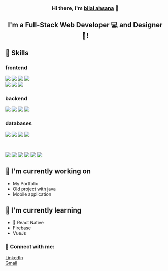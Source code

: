 <!---
bilalahsana/bilalahsana is a ✨ special ✨ repository because its `README.md` (this file) appears on your GitHub profile.
You can click the Preview link to take a look at your changes.
--->
<h3 align="center">
Hi there, I'm <a href="https://www.bilalahsana.netlify.app/" target="_blank" rel="noreferrer">bilal ahsana</a> 👋
</h3>

<h2 align="center">
I'm a Full-Stack Web Developer 💻 and Designer 🎨!
</h2> 

## 💼 Skills

<h3>frontend</h3>

![](https://img.shields.io/badge/Code-JavaScript-informational?style=flat&logo=JavaScript&color=F7DF1E)
![](https://img.shields.io/badge/Code-React-informational?style=flat&logo=react&color=61DAFB)
![](https://img.shields.io/badge/Code-Redux-informational?style=flat&logo=Redux&color=764ABC)
![](https://img.shields.io/badge/Code-HTML5-informational?style=flat&logo=HTML5&color=E34F26)
</br>
![](https://img.shields.io/badge/Style-Bootstrap-informational?style=flat&logo=Bootstrap&color=7952B3)
![](https://img.shields.io/badge/Style-CSS3-informational?style=flat&logo=CSS3&color=1572B6)
![](https://img.shields.io/badge/Style-styled--components-informational?style=flat&logo=styled-components&color=DB7093)
<h3>backend</h3>

![](https://img.shields.io/badge/Code-.NET_Core-informational?style=flat&logo=dotnet&color=003B57)
![](https://img.shields.io/badge/Code-CSharp-informational?style=flat&logo=Csharp&color=764ABC)
![](https://img.shields.io/badge/Code-Spring-informational?style=flat&logo=Spring&color=green)
![](https://img.shields.io/badge/Code-NodeJs-informational?style=flat&logo=NodeJs&color=green)

<h3>databases</h3>

![](https://img.shields.io/badge/Code-MySql-informational?style=flat&logo=MySql&color=orange)
![](https://img.shields.io/badge/Code-PostgreSQL-informational?style=flat&logo=PostgreSQL&color=336791)
![](https://img.shields.io/badge/Code-SQLite-informational?style=flat&logo=SQLite&color=003B57)
![](https://img.shields.io/badge/Code-MongoDB-informational?style=flat&logo=MongoDB&color=green)


</br>

![](https://img.shields.io/badge/Tools-Figma-informational?style=flat&logo=Figma&color=F24E1E)
![](https://img.shields.io/badge/Tools-NPM-informational?style=flat&logo=NPM&color=CB3837)
![](https://img.shields.io/badge/Tools-Netlify-informational?style=flat&logo=netlify&color=00C7B7)
![](https://img.shields.io/badge/Tools-Vercel-informational?style=flat&logo=vercel&color=black)
![](https://img.shields.io/badge/Tools-Git-informational?style=flat&logo=Git&color=F05032)
![](https://img.shields.io/badge/Tools-GitHub-informational?style=flat&logo=GitHub&color=181717)

## 🔭 I'm currently working on

- My Portfolio
- Old project with java
- Mobile application

## 🌱 I'm currently learning

- 📱 React Native
- Firebase
- VueJs

### 🤝 Connect with me:

<a href="https://www.linkedin.com/in/bilalahsana/">LinkedIn</a>
</br>
<a href="mailto:bilalahsana@gmail.com">Gmail</a>
</br>
